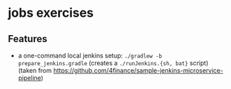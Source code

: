 # jobs exercises 

## Features

 - a one-command local jenkins setup: `./gradlew -b prepare_jenkins.gradle` (creates a `./runJenkins.{sh, bat}` script)
 (taken from https://github.com/4finance/sample-jenkins-microservice-pipeline)
 
 
